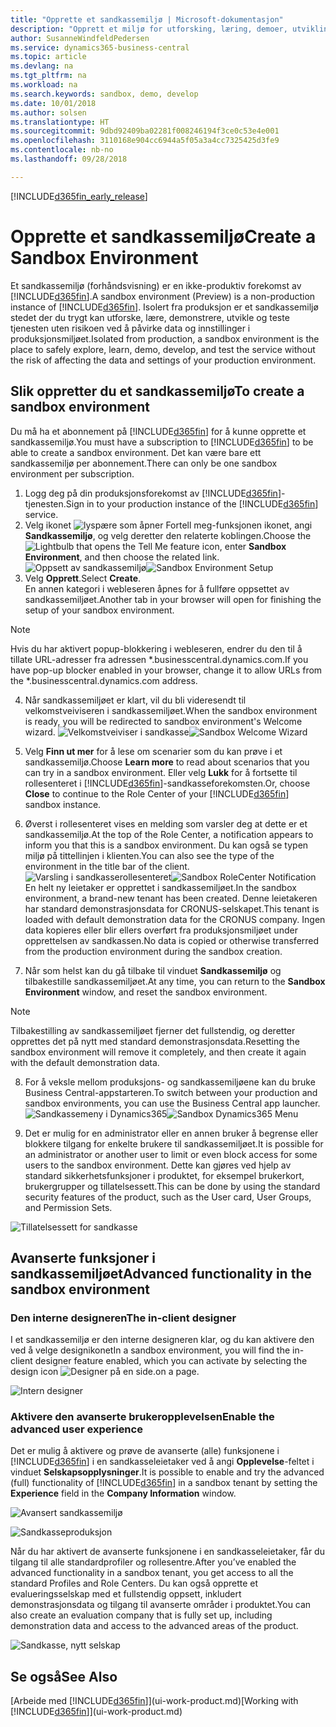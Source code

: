 ```yaml
---
title: "Opprette et sandkassemiljø | Microsoft-dokumentasjon"
description: "Opprett et miljø for utforsking, læring, demoer, utvikling og testing."
author: SusanneWindfeldPedersen
ms.service: dynamics365-business-central
ms.topic: article
ms.devlang: na
ms.tgt_pltfrm: na
ms.workload: na
ms.search.keywords: sandbox, demo, develop
ms.date: 10/01/2018
ms.author: solsen
ms.translationtype: HT
ms.sourcegitcommit: 9dbd92409ba02281f008246194f3ce0c53e4e001
ms.openlocfilehash: 3110168e904cc6944a5f05a3a4cc7325425d3fe9
ms.contentlocale: nb-no
ms.lasthandoff: 09/28/2018

---
```

[!INCLUDE[d365fin_early_release](includes/d365fin_early_release.md.md)]

# <a name="create-a-sandbox-environment"></a><span data-ttu-id="686f6-103">Opprette et sandkassemiljø</span><span class="sxs-lookup"><span data-stu-id="686f6-103">Create a Sandbox Environment</span></span>
<span data-ttu-id="686f6-104">Et sandkassemiljø (forhåndsvisning) er en ikke-produktiv forekomst av [!INCLUDE[d365fin](includes/d365fin_md.md)].</span><span class="sxs-lookup"><span data-stu-id="686f6-104">A sandbox environment (Preview) is a non-production instance of [!INCLUDE[d365fin](includes/d365fin_md.md)].</span></span> <span data-ttu-id="686f6-105">Isolert fra produksjon er et sandkassemiljø stedet der du trygt kan utforske, lære, demonstrere, utvikle og teste tjenesten uten risikoen ved å påvirke data og innstillinger i produksjonsmiljøet.</span><span class="sxs-lookup"><span data-stu-id="686f6-105">Isolated from production, a sandbox environment is the place to safely explore, learn, demo, develop, and test the service without the risk of affecting the data and settings of your production environment.</span></span>

## <a name="to-create-a-sandbox-environment"></a><span data-ttu-id="686f6-106">Slik oppretter du et sandkassemiljø</span><span class="sxs-lookup"><span data-stu-id="686f6-106">To create a sandbox environment</span></span>
<span data-ttu-id="686f6-107">Du må ha et abonnement på [!INCLUDE[d365fin](includes/d365fin_md.md)] for å kunne opprette et sandkassemiljø.</span><span class="sxs-lookup"><span data-stu-id="686f6-107">You must have a subscription to [!INCLUDE[d365fin](includes/d365fin_md.md)] to be able to create a sandbox environment.</span></span> <span data-ttu-id="686f6-108">Det kan være bare ett sandkassemiljø per abonnement.</span><span class="sxs-lookup"><span data-stu-id="686f6-108">There can only be one sandbox environment per subscription.</span></span>

1. <span data-ttu-id="686f6-109">Logg deg på din produksjonsforekomst av [!INCLUDE[d365fin](includes/d365fin_md.md)]-tjenesten.</span><span class="sxs-lookup"><span data-stu-id="686f6-109">Sign in to your production instance of the [!INCLUDE[d365fin](includes/d365fin_md.md)] service.</span></span>
2. <span data-ttu-id="686f6-110">Velg ikonet ![lyspære som åpner Fortell meg-funksjonen](media/ui-search/search_small.png "Fortell hva du vil gjøre") ikonet, angi **Sandkassemiljø**, og velg deretter den relaterte koblingen.</span><span class="sxs-lookup"><span data-stu-id="686f6-110">Choose the ![Lightbulb that opens the Tell Me feature](media/ui-search/search_small.png "Tell me what you want to do") icon, enter **Sandbox Environment**, and then choose the related link.</span></span>
<span data-ttu-id="686f6-111">![Oppsett av sandkassemiljø](./media/across-sandbox/sandbox-environment-setup.png)</span><span class="sxs-lookup"><span data-stu-id="686f6-111">![Sandbox Environment Setup](./media/across-sandbox/sandbox-environment-setup.png)</span></span>
3. <span data-ttu-id="686f6-112">Velg **Opprett**.</span><span class="sxs-lookup"><span data-stu-id="686f6-112">Select **Create**.</span></span>  
  <span data-ttu-id="686f6-113">En annen kategori i webleseren åpnes for å fullføre oppsettet av sandkassemiljøet.</span><span class="sxs-lookup"><span data-stu-id="686f6-113">Another tab in your browser will open for finishing the setup of your sandbox environment.</span></span>
> [!NOTE]  
>  <span data-ttu-id="686f6-114">Hvis du har aktivert popup-blokkering i webleseren, endrer du den til å tillate URL-adresser fra adressen \*.businesscentral.dynamics.com.</span><span class="sxs-lookup"><span data-stu-id="686f6-114">If you have pop-up blocker enabled in your browser, change it to allow URLs from the \*.businesscentral.dynamics.com address.</span></span>   

4. <span data-ttu-id="686f6-115">Når sandkassemiljøet er klart, vil du bli videresendt til velkomstveiviseren i sandkassemiljøet.</span><span class="sxs-lookup"><span data-stu-id="686f6-115">When the sandbox environment is ready, you will be redirected to sandbox environment's Welcome wizard.</span></span>
<span data-ttu-id="686f6-116">![Velkomstveiviser i sandkasse](./media/across-sandbox/sandbox-wizard.png)</span><span class="sxs-lookup"><span data-stu-id="686f6-116">![Sandbox Welcome Wizard](./media/across-sandbox/sandbox-wizard.png)</span></span>

5. <span data-ttu-id="686f6-117">Velg **Finn ut mer** for å lese om scenarier som du kan prøve i et sandkassemiljø.</span><span class="sxs-lookup"><span data-stu-id="686f6-117">Choose **Learn more** to read about scenarios that you can try in a sandbox environment.</span></span> <span data-ttu-id="686f6-118">Eller velg **Lukk** for å fortsette til rollesenteret i [!INCLUDE[d365fin](includes/d365fin_md.md)]-sandkasseforekomsten.</span><span class="sxs-lookup"><span data-stu-id="686f6-118">Or, choose **Close** to continue to the Role Center of your [!INCLUDE[d365fin](includes/d365fin_md.md)] sandbox instance.</span></span>
6. <span data-ttu-id="686f6-119">Øverst i rollesenteret vises en melding som varsler deg at dette er et sandkassemiljø.</span><span class="sxs-lookup"><span data-stu-id="686f6-119">At the top of the Role Center, a notification appears to inform you that this is a sandbox environment.</span></span> <span data-ttu-id="686f6-120">Du kan også se typen miljø på tittellinjen i klienten.</span><span class="sxs-lookup"><span data-stu-id="686f6-120">You can also see the type of the environment in the title bar of the client.</span></span>
<span data-ttu-id="686f6-121">![Varsling i sandkasserollesenteret](./media/across-sandbox/sandbox-rolecenter-notification.png)</span><span class="sxs-lookup"><span data-stu-id="686f6-121">![Sandbox RoleCenter Notification](./media/across-sandbox/sandbox-rolecenter-notification.png)</span></span>  
<span data-ttu-id="686f6-122">En helt ny leietaker er opprettet i sandkassemiljøet.</span><span class="sxs-lookup"><span data-stu-id="686f6-122">In the sandbox environment, a brand-new tenant has been created.</span></span> <span data-ttu-id="686f6-123">Denne leietakeren har standard demonstrasjonsdata for CRONUS-selskapet.</span><span class="sxs-lookup"><span data-stu-id="686f6-123">This tenant is loaded with default demonstration data for the CRONUS company.</span></span> <span data-ttu-id="686f6-124">Ingen data kopieres eller blir ellers overført fra produksjonsmiljøet under opprettelsen av sandkassen.</span><span class="sxs-lookup"><span data-stu-id="686f6-124">No data is copied or otherwise transferred from the production environment during the sandbox creation.</span></span>
7.  <span data-ttu-id="686f6-125">Når som helst kan du gå tilbake til vinduet **Sandkassemiljø** og tilbakestille sandkassemiljøet.</span><span class="sxs-lookup"><span data-stu-id="686f6-125">At any time, you can return to the **Sandbox Environment** window, and reset the sandbox environment.</span></span>
> [!NOTE]  
>  <span data-ttu-id="686f6-126">Tilbakestilling av sandkassemiljøet fjerner det fullstendig, og deretter opprettes det på nytt med standard demonstrasjonsdata.</span><span class="sxs-lookup"><span data-stu-id="686f6-126">Resetting the sandbox environment will remove it completely, and then create it again with the default demonstration data.</span></span>  

8.  <span data-ttu-id="686f6-127">For å veksle mellom produksjons- og sandkassemiljøene kan du bruke Business Central-appstarteren.</span><span class="sxs-lookup"><span data-stu-id="686f6-127">To switch between your production and sandbox environments, you can use the Business Central app launcher.</span></span>
<span data-ttu-id="686f6-128">![Sandkassemeny i Dynamics365](./media/across-sandbox/sandbox-dynamics365-menu.png)</span><span class="sxs-lookup"><span data-stu-id="686f6-128">![Sandbox Dynamics365 Menu](./media/across-sandbox/sandbox-dynamics365-menu.png)</span></span>

9.  <span data-ttu-id="686f6-129">Det er mulig for en administrator eller en annen bruker å begrense eller blokkere tilgang for enkelte brukere til sandkassemiljøet.</span><span class="sxs-lookup"><span data-stu-id="686f6-129">It is possible for an administrator or another user to limit or even block access for some users to the sandbox environment.</span></span> <span data-ttu-id="686f6-130">Dette kan gjøres ved hjelp av standard sikkerhetsfunksjoner i produktet, for eksempel brukerkort, brukergrupper og tillatelsessett.</span><span class="sxs-lookup"><span data-stu-id="686f6-130">This can be done by using the standard security features of the product, such as the User card, User Groups, and Permission Sets.</span></span>

![Tillatelsessett for sandkasse](./media/across-sandbox/sandbox-permission-sets.png)

## <a name="advanced-functionality-in-the-sandbox-environment"></a><span data-ttu-id="686f6-132">Avanserte funksjoner i sandkassemiljøet</span><span class="sxs-lookup"><span data-stu-id="686f6-132">Advanced functionality in the sandbox environment</span></span>
### <a name="the-in-client-designer"></a><span data-ttu-id="686f6-133">Den interne designeren</span><span class="sxs-lookup"><span data-stu-id="686f6-133">The in-client designer</span></span>
<span data-ttu-id="686f6-134">I et sandkassemiljø er den interne designeren klar, og du kan aktivere den ved å velge designikonet</span><span class="sxs-lookup"><span data-stu-id="686f6-134">In a sandbox environment, you will find the in-client designer feature enabled, which you can activate by selecting the design icon</span></span> ![Designer](./media/across-sandbox/sandbox-inclient-design-icon.png) <span data-ttu-id="686f6-136">på en side.</span><span class="sxs-lookup"><span data-stu-id="686f6-136">on a page.</span></span>

![Intern designer](./media/across-sandbox/sandbox-inclient-designer.png)

### <a name="enable-the-advanced-user-experience"></a><span data-ttu-id="686f6-138">Aktivere den avanserte brukeropplevelsen</span><span class="sxs-lookup"><span data-stu-id="686f6-138">Enable the advanced user experience</span></span>
<span data-ttu-id="686f6-139">Det er mulig å aktivere og prøve de avanserte (alle) funksjonene i [!INCLUDE[d365fin](includes/d365fin_md.md)] i en sandkasseleietaker ved å angi **Opplevelse**-feltet i vinduet **Selskapsopplysninger**.</span><span class="sxs-lookup"><span data-stu-id="686f6-139">It is possible to enable and try the advanced (full) functionality of [!INCLUDE[d365fin](includes/d365fin_md.md)] in a sandbox tenant by setting the **Experience** field in the **Company Information** window.</span></span>

![Avansert sandkassemiljø](./media/across-sandbox/sandbox-advanced.png)

![Sandkasseproduksjon](./media/across-sandbox/sandbox-production.png)

<span data-ttu-id="686f6-142">Når du har aktivert de avanserte funksjonene i en sandkasseleietaker, får du tilgang til alle standardprofiler og rollesentre.</span><span class="sxs-lookup"><span data-stu-id="686f6-142">After you’ve enabled the advanced functionality in a sandbox tenant, you get access to all the standard Profiles and Role Centers.</span></span> <span data-ttu-id="686f6-143">Du kan også opprette et evalueringsselskap med et fullstendig oppsett, inkludert demonstrasjonsdata og tilgang til avanserte områder i produktet.</span><span class="sxs-lookup"><span data-stu-id="686f6-143">You can also create an evaluation company that is fully set up, including demonstration data and access to the advanced areas of the product.</span></span>

![Sandkasse, nytt selskap](./media/across-sandbox/sandbox-newcompany.png)


## <a name="see-also"></a><span data-ttu-id="686f6-145">Se også</span><span class="sxs-lookup"><span data-stu-id="686f6-145">See Also</span></span>
<span data-ttu-id="686f6-146">[Arbeide med [!INCLUDE[d365fin](includes/d365fin_md.md)]](ui-work-product.md)</span><span class="sxs-lookup"><span data-stu-id="686f6-146">[Working with [!INCLUDE[d365fin](includes/d365fin_md.md)]](ui-work-product.md)</span></span>  

